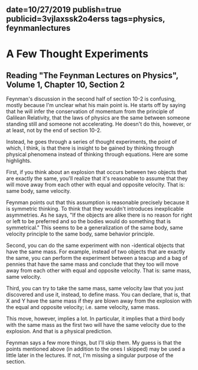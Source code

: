 date=10/27/2019
publish=true
publicid=3vjlaxssk2o4erss
tags=physics, feynmanlectures
---
# A Few Thought Experiments
## Reading "The Feynman Lectures on Physics", Volume 1, Chapter 10, Section 2

Feynman's discussion in the second half of section 10-2 is confusing, mostly because I'm unclear what his main point is. He starts off by saying that he will infer the conservation of momentum from the principle of Galilean Relativity, that the laws of physics are the same between someone standing still and someone not accelerating. He doesn't do this, however, or at least, not by the end of section 10-2.

Instead, he goes through a series of thought experiments, the point of which, I think, is that there is insight to be gained by thinking through physical phenomena instead of thinking through equations. Here are some highlights.

First, if you think about an explosion that occurs between two objects that are exactly the same, you'll realize that it's reasonable to assume that they will move away from each other with equal and opposite velocity. That is: same body, same velocity.

Feynman points out that this assumption is reasonable precisely because it is symmetric thinking. To think that they wouldn't introduces inexplicable asymmetries. As he says, "If the objects are alike there is no reason for right or left to be preferred and so the bodies would do something that is symmetrical." This seems to be a generalization of the same body, same velocity principle to the same body, same behavior principle.

Second, you can do the same experiment with non -identical objects that have the same mass. For example, instead of two objects that are exactly the same, you can perform the experiment between a teacup and a bag of pennies that have the same mass and conclude that they too will move away from each other with equal and opposite velocity. That is: same mass, same velocity.     

Third, you can try to take the same mass, same velocity law that you just discovered and use it, instead, to define mass. You can declare, that is, that X and Y have the same mass if they are blown away from the explosion with the equal and opposite velocity; i.e. same velocity, same mass.   

This move, however, implies a lot. In particular, it implies that a third body with the same mass as the first two will have the same velocity due to the explosion. And that is a physical prediction.

Feynman says a few more things, but I'll skip them. My guess is that the points mentioned above (in addition to the ones I skipped) may be used a little later in the lectures. If not, I'm missing a singular purpose of the section.
